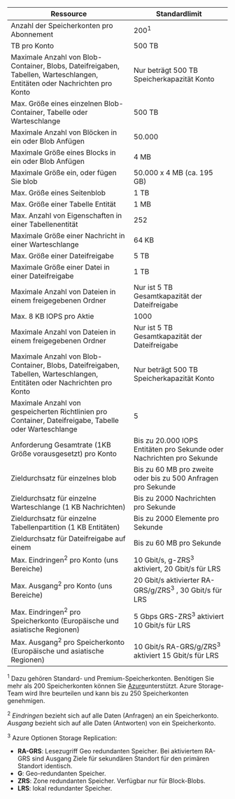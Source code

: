 Ressource|Standardlimit
---|---
Anzahl der Speicherkonten pro Abonnement|200<sup>1</sup>
TB pro Konto|500 TB
Maximale Anzahl von Blob-Container, Blobs, Dateifreigaben, Tabellen, Warteschlangen, Entitäten oder Nachrichten pro Konto|Nur beträgt 500 TB Speicherkapazität Konto
Max. Größe eines einzelnen Blob-Container, Tabelle oder Warteschlange|500 TB
Maximale Anzahl von Blöcken in ein oder Blob Anfügen|50.000
Maximale Größe eines Blocks in ein oder Blob Anfügen|4 MB
Maximale Größe ein, oder fügen Sie blob|50.000 x 4 MB (ca. 195 GB) 
Max. Größe eines Seitenblob |1 TB
Max. Größe einer Tabelle Entität|1 MB
Max. Anzahl von Eigenschaften in einer Tabellenentität|252
Maximale Größe einer Nachricht in einer Warteschlange|64 KB
Max. Größe einer Dateifreigabe|5 TB
Maximale Größe einer Datei in einer Dateifreigabe|1 TB
Maximale Anzahl von Dateien in einem freigegebenen Ordner|Nur ist 5 TB Gesamtkapazität der Dateifreigabe
Max. 8 KB IOPS pro Aktie|1000
Maximale Anzahl von Dateien in einem freigegebenen Ordner|Nur ist 5 TB Gesamtkapazität der Dateifreigabe
Maximale Anzahl von Blob-Container, Blobs, Dateifreigaben, Tabellen, Warteschlangen, Entitäten oder Nachrichten pro Konto|Nur beträgt 500 TB Speicherkapazität Konto
Maximale Anzahl von gespeicherten Richtlinien pro Container, Dateifreigabe, Tabelle oder Warteschlange|5
Anforderung Gesamtrate (1KB Größe vorausgesetzt) pro Konto|Bis zu 20.000 IOPS Entitäten pro Sekunde oder Nachrichten pro Sekunde
Zieldurchsatz für einzelnes blob|Bis zu 60 MB pro zweite oder bis zu 500 Anfragen pro Sekunde
Zieldurchsatz für einzelne Warteschlange (1 KB Nachrichten)|Bis zu 2000 Nachrichten pro Sekunde
Zieldurchsatz für einzelne Tabellenpartition (1 KB Entitäten)|Bis zu 2000 Elemente pro Sekunde
Zieldurchsatz für Dateifreigabe auf einem|Bis zu 60 MB pro Sekunde
Max. Eindringen<sup>2</sup> pro Konto (uns Bereiche)|10 Gbit/s, g-ZRS<sup>3</sup> aktiviert, 20 Gbit/s für LRS
Max. Ausgang<sup>2</sup> pro Konto (uns Bereiche)|20 Gbit/s aktivierter RA-GRS/g/ZRS<sup>3</sup> , 30 Gbit/s für LRS
Max. Eindringen<sup>2</sup> pro Speicherkonto (Europäische und asiatische Regionen)|5 Gbps GRS-ZRS<sup>3</sup> aktiviert 10 Gbit/s für LRS
Max. Ausgang<sup>2</sup> pro Speicherkonto (Europäische und asiatische Regionen)|10 Gbit/s RA-GRS/g/ZRS<sup>3</sup> aktiviert 15 Gbit/s für LRS

<sup>1</sup> Dazu gehören Standard- und Premium-Speicherkonten. Benötigen Sie mehr als 200 Speicherkonten können Sie [Azure](https://azure.microsoft.com/support/faq/)unterstützt. Azure Storage-Team wird Ihre beurteilen und kann bis zu 250 Speicherkonten genehmigen. 

<sup>2</sup> *Eindringen* bezieht sich auf alle Daten (Anfragen) an ein Speicherkonto. *Ausgang* bezieht sich auf alle Daten (Antworten) von ein Speicherkonto.  

<sup>3</sup> Azure Optionen Storage Replication:

- **RA-GRS**: Lesezugriff Geo redundanten Speicher. Bei aktiviertem RA-GRS sind Ausgang Ziele für sekundären Standort für den primären Standort identisch.
- **G**: Geo-redundanten Speicher. 
- **ZRS**: Zone redundanten Speicher. Verfügbar nur für Block-Blobs. 
- **LRS**: lokal redundanter Speicher. 


